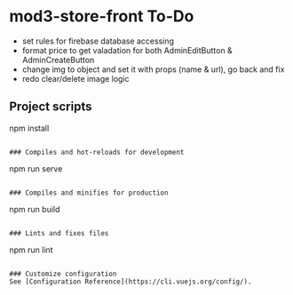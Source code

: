# mod3-store-front To-Do
- set rules for firebase database accessing
- format price to get valadation for both AdminEditButton & AdminCreateButton
- change img to object and set it with props (name & url), go back and fix
- redo clear/delete image logic 


## Project scripts 
npm install
```

### Compiles and hot-reloads for development
```
npm run serve
```

### Compiles and minifies for production
```
npm run build
```

### Lints and fixes files
```
npm run lint
```

### Customize configuration
See [Configuration Reference](https://cli.vuejs.org/config/).
